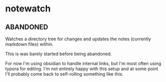 # notewatch

## ABANDONED

Watches a directory tree for changes and updates the notes (currently markdown files) within.

This is was barely started before being abandoned.

For now I'm using obsidian to handle internal links,
but I'm most often using typora for editing.
I'm not entirely happy with this setup
and at some point I'll probably come back
to self-rolling something like this.
